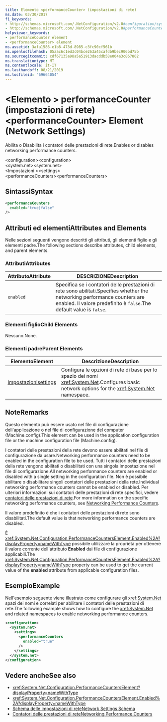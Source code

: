 ```yaml
---
title: Elemento <performanceCounter> (impostazioni di rete)
ms.date: 03/30/2017
f1_keywords:
- http://schemas.microsoft.com/.NetConfiguration/v2.0#configuration/system.net/settings/performanceCounters
- http://schemas.microsoft.com/.NetConfiguration/v2.0#performanceCounters
helpviewer_keywords:
- performanceCounter element
- <performanceCounter> element
ms.assetid: 3afa1586-e1b8-473d-8985-c3fc90cf561b
ms.openlocfilehash: 05aac6c1ed3c04bce263a45cafdb9bec906bd75b
ms.sourcegitcommit: cdf67135a98a5a51913dacddb58e004a3c867802
ms.translationtype: MT
ms.contentlocale: it-IT
ms.lasthandoff: 08/21/2019
ms.locfileid: "69664054"
---
```

# <a name="performancecounter-element-network-settings"></a><span data-ttu-id="eefa4-102">\<Elemento > performanceCounter (impostazioni di rete)</span><span class="sxs-lookup"><span data-stu-id="eefa4-102">\<performanceCounter> Element (Network Settings)</span></span>
<span data-ttu-id="eefa4-103">Abilita o Disabilita i contatori delle prestazioni di rete.</span><span class="sxs-lookup"><span data-stu-id="eefa4-103">Enables or disables networking performance counters.</span></span>  
  
 <span data-ttu-id="eefa4-104">\<configuration></span><span class="sxs-lookup"><span data-stu-id="eefa4-104">\<configuration></span></span>  
<span data-ttu-id="eefa4-105">\<system.net></span><span class="sxs-lookup"><span data-stu-id="eefa4-105">\<system.net></span></span>  
<span data-ttu-id="eefa4-106">\<Impostazioni ></span><span class="sxs-lookup"><span data-stu-id="eefa4-106">\<settings></span></span>  
<span data-ttu-id="eefa4-107">\<performanceCounters></span><span class="sxs-lookup"><span data-stu-id="eefa4-107">\<performanceCounters></span></span>  
  
## <a name="syntax"></a><span data-ttu-id="eefa4-108">Sintassi</span><span class="sxs-lookup"><span data-stu-id="eefa4-108">Syntax</span></span>  
  
```xml  
<performanceCounters  
  enabled="true|false"  
/>  
```  
  
## <a name="attributes-and-elements"></a><span data-ttu-id="eefa4-109">Attributi ed elementi</span><span class="sxs-lookup"><span data-stu-id="eefa4-109">Attributes and Elements</span></span>  
 <span data-ttu-id="eefa4-110">Nelle sezioni seguenti vengono descritti gli attributi, gli elementi figlio e gli elementi padre.</span><span class="sxs-lookup"><span data-stu-id="eefa4-110">The following sections describe attributes, child elements, and parent elements.</span></span>  
  
### <a name="attributes"></a><span data-ttu-id="eefa4-111">Attributi</span><span class="sxs-lookup"><span data-stu-id="eefa4-111">Attributes</span></span>  
  
|<span data-ttu-id="eefa4-112">Attributo</span><span class="sxs-lookup"><span data-stu-id="eefa4-112">Attribute</span></span>|<span data-ttu-id="eefa4-113">DESCRIZIONE</span><span class="sxs-lookup"><span data-stu-id="eefa4-113">Description</span></span>|  
|---------------|-----------------|  
|`enabled`|<span data-ttu-id="eefa4-114">Specifica se i contatori delle prestazioni di rete sono abilitati.</span><span class="sxs-lookup"><span data-stu-id="eefa4-114">Specifies whether the networking performance counters are enabled.</span></span> <span data-ttu-id="eefa4-115">Il valore predefinito è `false`.</span><span class="sxs-lookup"><span data-stu-id="eefa4-115">The default value is `false`.</span></span>|  
  
### <a name="child-elements"></a><span data-ttu-id="eefa4-116">Elementi figlio</span><span class="sxs-lookup"><span data-stu-id="eefa4-116">Child Elements</span></span>  
 <span data-ttu-id="eefa4-117">Nessuno.</span><span class="sxs-lookup"><span data-stu-id="eefa4-117">None.</span></span>  
  
### <a name="parent-elements"></a><span data-ttu-id="eefa4-118">Elementi padre</span><span class="sxs-lookup"><span data-stu-id="eefa4-118">Parent Elements</span></span>  
  
|<span data-ttu-id="eefa4-119">Elemento</span><span class="sxs-lookup"><span data-stu-id="eefa4-119">Element</span></span>|<span data-ttu-id="eefa4-120">Descrizione</span><span class="sxs-lookup"><span data-stu-id="eefa4-120">Description</span></span>|  
|-------------|-----------------|  
|[<span data-ttu-id="eefa4-121">Impostazioni</span><span class="sxs-lookup"><span data-stu-id="eefa4-121">settings</span></span>](settings-element-network-settings.md)|<span data-ttu-id="eefa4-122">Configura le opzioni di rete di base per lo spazio dei nomi <xref:System.Net>.</span><span class="sxs-lookup"><span data-stu-id="eefa4-122">Configures basic network options for the <xref:System.Net> namespace.</span></span>|  
  
## <a name="remarks"></a><span data-ttu-id="eefa4-123">Note</span><span class="sxs-lookup"><span data-stu-id="eefa4-123">Remarks</span></span>  
 <span data-ttu-id="eefa4-124">Questo elemento può essere usato nel file di configurazione dell'applicazione o nel file di configurazione del computer (Machine.config).</span><span class="sxs-lookup"><span data-stu-id="eefa4-124">This element can be used in the application configuration file or the machine configuration file (Machine.config).</span></span>  
  
 <span data-ttu-id="eefa4-125">I contatori delle prestazioni della rete devono essere abilitati nel file di configurazione da usare.</span><span class="sxs-lookup"><span data-stu-id="eefa4-125">Networking performance counters need to be enabled in the configuration file to be used.</span></span> <span data-ttu-id="eefa4-126">Tutti i contatori delle prestazioni della rete vengono abilitati o disabilitati con una singola impostazione nel file di configurazione.</span><span class="sxs-lookup"><span data-stu-id="eefa4-126">All networking performance counters are enabled or disabled with a single setting in the configuration file.</span></span> <span data-ttu-id="eefa4-127">Non è possibile abilitare o disabilitare singoli contatori delle prestazioni della rete.</span><span class="sxs-lookup"><span data-stu-id="eefa4-127">Individual networking performance counters cannot be enabled or disabled.</span></span> <span data-ttu-id="eefa4-128">Per ulteriori informazioni sui contatori delle prestazioni di rete specifici, vedere [contatori delle prestazioni di rete](../../../debug-trace-profile/performance-counters.md#networking).</span><span class="sxs-lookup"><span data-stu-id="eefa4-128">For more information on the specific networking performance counters, see [Networking Performance Counters](../../../debug-trace-profile/performance-counters.md#networking).</span></span>  
  
 <span data-ttu-id="eefa4-129">Il valore predefinito è che i contatori delle prestazioni di rete sono disabilitati.</span><span class="sxs-lookup"><span data-stu-id="eefa4-129">The default value is that networking performance counters are disabled.</span></span>  
  
 <span data-ttu-id="eefa4-130">È <xref:System.Net.Configuration.PerformanceCountersElement.Enabled%2A?displayProperty=nameWithType> possibile utilizzare la proprietà per ottenere il valore corrente dell'attributo **Enabled** dai file di configurazione applicabili.</span><span class="sxs-lookup"><span data-stu-id="eefa4-130">The <xref:System.Net.Configuration.PerformanceCountersElement.Enabled%2A?displayProperty=nameWithType> property can be used to get the current value of the **enabled** attribute from applicable configuration files.</span></span>  
  
## <a name="example"></a><span data-ttu-id="eefa4-131">Esempio</span><span class="sxs-lookup"><span data-stu-id="eefa4-131">Example</span></span>  
 <span data-ttu-id="eefa4-132">Nell'esempio seguente viene illustrato come configurare gli <xref:System.Net> spazi dei nomi e correlati per abilitare i contatori delle prestazioni di rete.</span><span class="sxs-lookup"><span data-stu-id="eefa4-132">The following example shows how to configure the <xref:System.Net> and related namespaces to enable networking performance counters.</span></span>  
  
```xml  
<configuration>  
  <system.net>  
    <settings>  
      <performanceCounters  
        enabled="true"  
      />  
    </settings>  
  </system.net>  
</configuration>  
```  
  
## <a name="see-also"></a><span data-ttu-id="eefa4-133">Vedere anche</span><span class="sxs-lookup"><span data-stu-id="eefa4-133">See also</span></span>

- <xref:System.Net.Configuration.PerformanceCountersElement?displayProperty=nameWithType>
- <xref:System.Net.Configuration.PerformanceCountersElement.Enabled%2A?displayProperty=nameWithType>
- [<span data-ttu-id="eefa4-134">Schema delle impostazioni di rete</span><span class="sxs-lookup"><span data-stu-id="eefa4-134">Network Settings Schema</span></span>](index.md)
- [<span data-ttu-id="eefa4-135">Contatori delle prestazioni di rete</span><span class="sxs-lookup"><span data-stu-id="eefa4-135">Networking Performance Counters</span></span>](../../../debug-trace-profile/performance-counters.md#networking)
